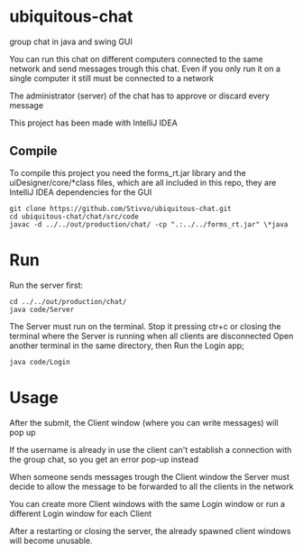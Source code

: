 # ubiquitous-chat
group chat in java and swing GUI

You can run this chat on different computers connected to the same network and
send messages trough this chat. Even if you only run it on a single computer it
still must be connected to a network

The administrator (server) of the chat has to approve or discard every message

This project has been made with IntelliJ IDEA

## Compile
To compile this project you need the forms_rt.jar library and the
uiDesigner/core/\*class files, which are all included in this repo, they are
IntelliJ IDEA dependencies for the GUI

~~~
git clone https://github.com/Stivvo/ubiquitous-chat.git
cd ubiquitous-chat/chat/src/code
javac -d ../../out/production/chat/ -cp ".:../../forms_rt.jar" \*java
~~~

# Run
Run the server first:

~~~
cd ../../out/production/chat/
java code/Server
~~~

The Server must run on the terminal. Stop it pressing ctr+c or closing the
terminal where the Server is running when all clients are disconnected
Open another terminal in the same directory, then Run the Login app;

~~~
java code/Login
~~~

# Usage
After the submit, the Client window (where you can write messages) will pop up

If the username is already in use the client can't establish a connection with
the group chat, so you get an error pop-up instead

When someone sends messages trough the Client window the Server must decide to
allow the message to be forwarded to all the clients in the network

You can create more Client windows with the same Login window
or run a different Login window for each Client

After a restarting or closing the server, the already spawned client windows
will become unusable.
